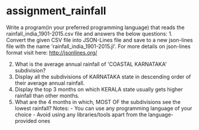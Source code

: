 # assignment_rainfall
Write a program(in your preferred programming language) that reads the rainfall_india_1901-2015.csv file and answers the below questions:  1. Convert the given CSV file into JSON-Lines file and save to a new json-lines file with the name 'rainfall_india_1901-2015.jl'. For more details on json-lines format visit here: http://jsonlines.org/ 

2. What is the average annual rainfall of 'COASTAL KARNATAKA' subdivision?  
3. Display all the subdivisions of KARNATAKA state in descending order of their average annual rainfall. 
4. Display the top 3 months on which KERALA state usually gets higher rainfall than other months.  
5. What are the 4 months in which, MOST OF the subdivisions see the lowest rainfall?   Notes: - You can use any programming language of your choice - Avoid using any libraries/tools apart from the language-provided ones
